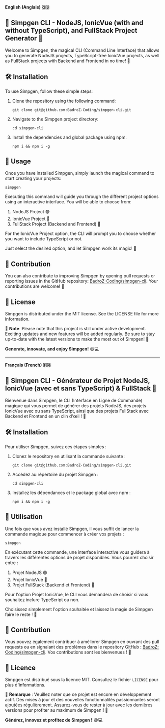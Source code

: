 **English (Anglais) 🇬🇧**

## 🚀 Simpgen CLI - NodeJS, IonicVue (with and without TypeScript), and FullStack Project Generator 🚀

Welcome to Simpgen, the magical CLI (Command Line Interface) that allows you to generate NodeJS projects, TypeScript-free IonicVue projects, as well as FullStack projects with Backend and Frontend in no time! 🎉

## 🛠️ Installation

To use Simpgen, follow these simple steps:

1. Clone the repository using the following command:

   ```
   git clone git@github.com:BadroZ-Coding/simpgen-cli.git
   ```

2. Navigate to the Simpgen project directory:

   ```
   cd simpgen-cli
   ```

3. Install the dependencies and global package using npm:

   ```
   npm i && npm i -g
   ```

## 🚀 Usage

Once you have installed Simpgen, simply launch the magical command to start creating your projects:

```
simpgen
```

Executing this command will guide you through the different project options using an interactive interface. You will be able to choose from:

1. NodeJS Project 🟢
2. IonicVue Project 📱
3. FullStack Project (Backend and Frontend) 🔗

For the IonicVue Project option, the CLI will prompt you to choose whether you want to include TypeScript or not.

Just select the desired option, and let Simpgen work its magic! 💫

## 🤖 Contribution

You can also contribute to improving Simpgen by opening pull requests or reporting issues in the GitHub repository: [BadroZ-Coding/simpgen-cli](https://github.com/BadroZ-Coding/simpgen-cli). Your contributions are welcome! 🙌

## 📃 License

Simpgen is distributed under the MIT license. See the LICENSE file for more information.

🔧 **Note**: Please note that this project is still under active development. Exciting updates and new features will be added regularly. Be sure to stay up-to-date with the latest versions to make the most out of Simpgen! 🚀

**Generate, innovate, and enjoy Simpgen!** 😃💻

---

**Français (French) 🇫🇷**

## 🚀 Simpgen CLI - Générateur de Projet NodeJS, IonicVue (avec et sans TypeScript) & FullStack 🚀

Bienvenue dans Simpgen, le CLI (Interface en Ligne de Commande) magique qui vous permet de générer des projets NodeJS, des projets IonicVue avec ou sans TypeScript, ainsi que des projets FullStack avec Backend et Frontend en un clin d'œil ! 🎉

## 🛠️ Installation

Pour utiliser Simpgen, suivez ces étapes simples :

1. Clonez le repository en utilisant la commande suivante :

   ```
   git clone git@github.com:BadroZ-Coding/simpgen-cli.git
   ```

2. Accédez au répertoire du projet Simpgen :

   ```
   cd simpgen-cli
   ```

3. Installez les dépendances et le package global avec npm :

   ```
   npm i && npm i -g
   ```

## 🚀 Utilisation

Une fois que vous avez installé Simpgen, il vous suffit de lancer la commande magique pour commencer à créer vos projets :

```
simpgen
```

En exécutant cette commande, une interface interactive vous guidera à travers les différentes options de projet disponibles. Vous pourrez choisir entre :

1. Projet NodeJS 🟢
2. Projet IonicVue 📱
3. Projet FullStack (Backend et Frontend) 🔗

Pour l'option Projet IonicVue, le CLI vous demandera de choisir si vous souhaitez inclure TypeScript ou non.

Choisissez simplement l'option souhaitée et laissez la magie de Simpgen faire le reste ! 💫

## 🤖 Contribution

Vous pouvez également contribuer à améliorer Simpgen en ouvrant des pull requests ou en signalant des problèmes dans le repository GitHub : [BadroZ-Coding/simpgen-cli](https://github.com/BadroZ-Coding/simpgen-cli). Vos contributions sont les bienvenues ! 🙌

## 📃 Licence

Simpgen est distribué sous la licence MIT. Consultez le fichier `LICENSE` pour plus d'informations.

🔧 **Remarque** : Veuillez noter que ce projet est encore en développement actif. Des mises à jour et des nouvelles fonctionnalités passionnantes seront ajoutées régulièrement. Assurez-vous de rester à jour avec les dernières versions pour profiter au maximum de Simpgen ! 🚀

**Générez, innovez et profitez de Simpgen !** 😃💻
